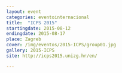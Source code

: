```yaml
---
layout: event
categories: eventointernacional
title:  "ICPS 2015"
startingdate: 2015-08-12
endingdate: 2015-08-17
place: Zagreb
cover: /img/eventos/2015-ICPS/group01.jpg
gallery: 2015-ICPS
site: http://icps2015.unizg.hr/en/

---
```

